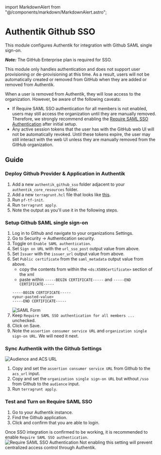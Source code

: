 import MarkdownAlert from "@/components/markdown/MarkdownAlert.astro";

# Authentik Github SSO

This module configures Authentik for integration with Github SAML single sign-on.

***Note:*** The GitHub Enterprise plan is required for SSO.   

<MarkdownAlert severity="warning">
  This module only handles authentication and does not support user provisioning or de-provisioning at this time.
  As a result, users will not be automatically created or removed from GitHub when they are added or removed from Authentik.

  When a user is removed from Authentik, they will lose access to the organization. However, be aware of the following caveats:

  - If Require SAML SSO authentication for all members is not enabled, users may still access the organization until they are manually removed. 
    Therefore, we strongly recommend enabling the [Require SAML SSO Authentication](#test-and-turn-on-require-saml-sso) after initial setup.
  - Any active session tokens that the user has with the GitHub web UI will not be automatically revoked. 
    Until these tokens expire, the user may still interact with the web UI unless they are manually removed from the GitHub organization.
</MarkdownAlert>

## Guide

### Deploy Github Provider & Application in Authentik

1. Add a new `authentik_github_sso` folder adjacent to your `authentik_core_resources` folder.
2. Add a new `terragrunt.hcl` file that looks like [this](https://github.com/Panfactum/stack/blob/__PANFACTUM_VERSION_MAIN__/packages/reference/environments/production/us-east-2/authentik_github_sso/terragrunt.hcl).
3. Run `pf-tf-init`.
4. Run `terragrunt apply`.
5. Note the output as you'll use it in the following steps.

### Setup Github SAML single sign-on

1. Log in to Github and navigate to your organizations Settings.
2. Go to Security -> Authentication security.
3. Toggle on `Enable SAML authentication`.
4. Set `Sign on URL` with the `url_sso_post` output value from above.
5. Set `Issuer` with the `issuer_url` output value from above.
6. Set `Public certificate` from the `saml_metadata` output value from above.
    - copy the contents from within the `<ds:X509Certificate>` section of the xml
    - paste within `-----BEGIN CERTIFICATE-----` and `-----END CERTIFICATE-----`
   ```
   -----BEGIN CERTIFICATE-----
   <your-pasted-value>
   -----END CERTIFICATE-----
   ```
   ![SAML Form](doc_images/github-saml-form.png)
7. Keep `Require SAML SSO authentication for all members ...` unchecked.
8. Click on Save.
9. Note the `assertion consumer service URL` and `organization single sign-on URL`. We will need it next.


### Sync Authentik with the Github Settings

![Audience and ACS URL](doc_images/github-audience-acs-url.png)

1. Copy and set the `assertion consumer service URL` from Github to the `acs_url` input.
2. Copy and set the `organization single sign-on URL` but without `/sso` from Github to the `audience` input.
3. Run `terragrunt apply`.

### Test and Turn on Require SAML SSO

1. Go to your Authentik instance.
2. Find the Github application.
3. Click and confirm that you are able to login.

Once SSO integration is confirmed to be working, it is recommended to enable `Require SAML SSO authentication`. 
![Require SAML SSO Authentication](doc_images/github-require-saml-sso.png) 
Not enabling this setting will prevent centralized access control through Authentik.  